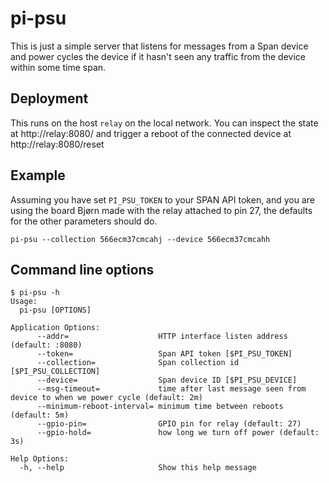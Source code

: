 # pi-psu

This is just a simple server that listens for messages from a Span device and power cycles the device if it hasn't seen any traffic from the device within some time span.

## Deployment

This runs on the host `relay` on the local network.  You can inspect the state at http://relay:8080/ and trigger a reboot of the connected device at http://relay:8080/reset

## Example

Assuming you have set `PI_PSU_TOKEN` to your SPAN API token, and you are using the board Bjørn made with the relay attached to pin 27, the defaults for the other parameters should do.

```shell
pi-psu --collection 566ecm37cmcahj --device 566ecm37cmcahh
```

## Command line options

```shell
$ pi-psu -h
Usage:
  pi-psu [OPTIONS]

Application Options:
      --addr=                    HTTP interface listen address (default: :8080)
      --token=                   Span API token [$PI_PSU_TOKEN]
      --collection=              Span collection id [$PI_PSU_COLLECTION]
      --device=                  Span device ID [$PI_PSU_DEVICE]
      --msg-timeout=             time after last message seen from device to when we power cycle (default: 2m)
      --minimum-reboot-interval= minimum time between reboots (default: 5m)
      --gpio-pin=                GPIO pin for relay (default: 27)
      --gpio-hold=               how long we turn off power (default: 3s)

Help Options:
  -h, --help                     Show this help message

```
